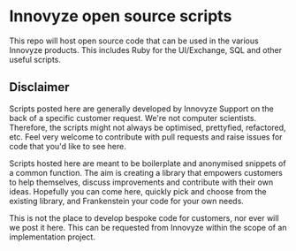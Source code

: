 # Innovyze open source scripts
This repo will host open source code that can be used in the various Innovyze products. This includes Ruby for the UI/Exchange, SQL and other useful scripts.

## Disclaimer
Scripts posted here are generally developed by Innovyze Support on the back of a specific customer request. We're not computer scientists. Therefore, the scripts might not always be optimised, prettyfied, refactored, etc. Feel very welcome to contribute with pull requests and raise issues for code that you'd like to see here.

Scripts hosted here are meant to be boilerplate and anonymised snippets of a common function. The aim is creating a library that empowers customers to help themselves, discuss improvements and contribute with their own ideas. Hopefully you can come here, quickly pick and choose from the existing library, and Frankenstein your code for your own needs.

This is not the place to develop bespoke code for customers, nor ever will we post it here. This can be requested from Innovyze within the scope of an implementation project.